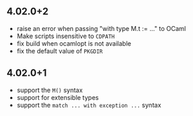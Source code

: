 4.02.0+2
--------

* raise an error when passing "with type M.t := ..." to OCaml
* Make scripts insensitive to `CDPATH`
* fix build when ocamlopt is not available
* fix the default value of `PKGDIR`

4.02.0+1
--------

* support the `M()` syntax
* support for extensible types
* support the `match ... with exception ...` syntax

